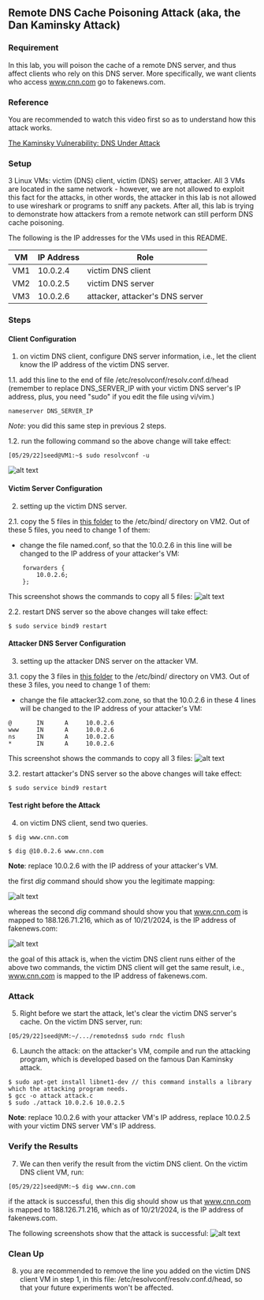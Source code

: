 ## Remote DNS Cache Poisoning Attack (aka, the Dan Kaminsky Attack)

### Requirement

In this lab, you will poison the cache of a remote DNS server, and thus affect clients who rely on this DNS server. More specifically, we want clients who access www.cnn.com go to fakenews.com.

### Reference

You are recommended to watch this video first so as to understand how this attack works.

[The Kaminsky Vulnerability: DNS Under Attack](https://www.youtube.com/watch?v=qftKfFVHVuY)

### Setup

3 Linux VMs: victim (DNS) client, victim (DNS) server, attacker. All 3 VMs are located in the same network - however, we are not allowed to exploit this fact for the attacks, in other words, the attacker in this lab is not allowed to use wireshark or programs to sniff any packets. After all, this lab is trying to demonstrate how attackers from a remote network can still perform DNS cache poisoning.

The following is the IP addresses for the VMs used in this README.

| VM  |  IP Address   |              Role                     |
|-----|---------------|---------------------------------------|
| VM1 | 10.0.2.4      |   victim DNS client                   |
| VM2 | 10.0.2.5      |   victim DNS server                   |
| VM3 | 10.0.2.6      |   attacker, attacker's DNS server     |

### Steps

#### Client Configuration

1. on victim DNS client, configure DNS server information, i.e., let the client know the IP address of the victim DNS server.

1.1. add this line to the end of file /etc/resolvconf/resolv.conf.d/head (remember to replace DNS_SERVER_IP with your victim DNS server's IP address, plus, you need "sudo" if you edit the file using vi/vim.)

```console
nameserver DNS_SERVER_IP
```

*Note*: you did this same step in previous 2 steps.

1.2. run the following command so the above change will take effect:

```console
[05/29/22]seed@VM1:~$ sudo resolvconf -u
```

![alt text](lab-remote-dns-resolvconf.png "resolvconf command")

#### Victim Server Configuration

2. setting up the victim DNS server.

2.1. copy the 5 files in [this folder](server) to the /etc/bind/ directory on VM2. Out of these 5 files, you need to change 1 of them:

- change the file named.conf, so that the 10.0.2.6 in this line will be changed to the IP address of your attacker's VM:

```console
    forwarders {
        10.0.2.6;
    };
```

This screenshot shows the commands to copy all 5 files:
![alt text](lab-remote-dns-copy-server-files.png "copy server files")

<!--**Explanation**: these two files will overwrite the default files, and with these two files, now the victim DNS server is configured to forward all DNS requests to 1.2.3.4, which does not provide DNS services, and then later on the attacker will impersonate 1.2.3.4 to send forged responses to the victim DNS server.-->

2.2. restart DNS server so the above changes will take effect:

```console
$ sudo service bind9 restart
```

<!--**Warning**: in your report, don't claim that the attack presented in this lab is not realistic because we need to make these changes on the victim DNS server. Such changes are unnecessary in a real life attacking scenario. The lab is designed in such a way, just to save you - the student, some money - so you don't need to purchase a domain, and to save you - the student, some time, we hardcoded 1.2.3.4 in the configuration file of the victim DNS server and also in the attacking program, otherwise you will need to manually to find out the IP address of authoritative name server for cnn.com.-->

#### Attacker DNS Server Configuration

3. setting up the attacker DNS server on the attacker VM.

3.1. copy the 3 files in [this folder](attacker) to the /etc/bind/ directory on VM3. Out of these 3 files, you need to change 1 of them:

- change the file attacker32.com.zone, so that the 10.0.2.6 in these 4 lines will be changed to the IP address of your attacker's VM:

```console
@       IN      A     10.0.2.6
www     IN      A     10.0.2.6
ns      IN      A     10.0.2.6
*       IN      A     10.0.2.6
```

This screenshot shows the commands to copy all 3 files:
![alt text](lab-remote-dns-copy-attacker-files.png "copy attacker files")

3.2. restart attacker's DNS server so the above changes will take effect:

```console
$ sudo service bind9 restart
```

#### Test right before the Attack

4. on victim DNS client, send two queries.

```console
$ dig www.cnn.com 
```

```console
$ dig @10.0.2.6 www.cnn.com
```

**Note**: replace 10.0.2.6 with the IP address of your attacker's VM.

the first *dig* command should show you the legitimate mapping: 

![alt text](lab-remote-dns-normal-dig-before-attack.png "dig cnn, before attack")

whereas the second *dig* command should show you that www.cnn.com is mapped to 188.126.71.216, which as of 10/21/2024, is the IP address of fakenews.com:

![alt text](lab-remote-dns-dig-attacker-before-attack.png "dig cnn from attacker, before attack")

the goal of this attack is, when the victim DNS client runs either of the above two commands, the victim DNS client will get the same result, i.e., www.cnn.com is mapped to the IP address of fakenews.com.

### Attack

5. Right before we start the attack, let's clear the victim DNS server's cache. On the victim DNS server, run:

```console
[05/29/22]seed@VM:~/.../remotedns$ sudo rndc flush
```

6. Launch the attack: on the attacker's VM, compile and run the attacking program, which is developed based on the famous Dan Kaminsky attack.

```console
$ sudo apt-get install libnet1-dev // this command installs a library which the attacking program needs.
$ gcc -o attack attack.c
$ sudo ./attack 10.0.2.6 10.0.2.5
```

**Note**: replace 10.0.2.6 with your attacker VM's IP address, replace 10.0.2.5 with your victim DNS server VM's IP address.

<!--7. the attack may take a couple of minutes. on victim DNS server VM, we can check the cache to verify if the cache is poisoned or not.

```console
[05/29/22]seed@VM:~$ sudo rndc dumpdb -cache
[05/29/22]seed@VM:~$ cat /var/cache/bind/dump.db | grep attacker
ns.attacker32.com.	9992	\-AAAA	;-$NXRRSET
; attacker32.com. SOA ns.attacker32.com. admin.attacker32.com. 2008111001 28800 7200 2419200 86400
cnn.com.		65529	NS	ns.attacker32.com.
; ns.attacker32.com [v4 TTL 1792] [v6 TTL 9992] [v4 success] [v6 nxrrset]
```

as long as we see this *NS* record which associates cnn.com. to ns.attacker32.com., then we know the cache is now poisoned.-->

### Verify the Results

7. We can then verify the result from the victim DNS client. On the victim DNS client VM, run:

```console
[05/29/22]seed@VM:~$ dig www.cnn.com 
```

if the attack is successful, then this dig should show us that www.cnn.com is mapped to 188.126.71.216, which as of 10/21/2024, is the IP address of fakenews.com.

The following screenshots show that the attack is successful:
![alt text](lab-remote-dns-success.png "dig cnn")

### Clean Up

8. you are recommended to remove the line you added on the victim DNS client VM in step 1, in this file: /etc/resolvconf/resolv.conf.d/head, so that your future experiments won't be affected.

<!--10. you are also recommended to restore the two files on the victim DNS server VM:

```console
[05/29/22]seed@VM:~/.../remotedns$ sudo cp named.conf.options.orig /etc/bind/
[05/29/22]seed@VM:~/.../remotedns$ sudo cp named.conf.default-zones.orig /etc/bind/
```-->
